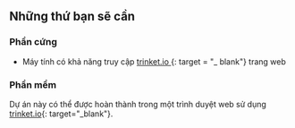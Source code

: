 ## Những thứ bạn sẽ cần

### Phần cứng

+ Máy tính có khả năng truy cập [ trinket.io ](https://trinket.io) {: target = "_ blank"} trang web

### Phần mềm

Dự án này có thể được hoàn thành trong một trình duyệt web sử dụng [trinket.io](https://trinket.io){: target="_blank"}.